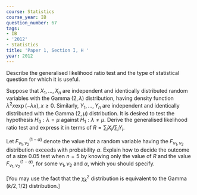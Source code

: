 ```yaml
---
course: Statistics
course_year: IB
question_number: 67
tags:
- IB
- '2012'
- Statistics
title: 'Paper 1, Section I, H '
year: 2012
---
```




Describe the generalised likelihood ratio test and the type of statistical question for which it is useful.

Suppose that $X_{1}, \ldots, X_{n}$ are independent and identically distributed random variables with the Gamma $(2, \lambda)$ distribution, having density function $\lambda^{2} x \exp (-\lambda x), x \geqslant 0$. Similarly, $Y_{1}, \ldots, Y_{n}$ are independent and identically distributed with the Gamma $(2, \mu)$ distribution. It is desired to test the hypothesis $H_{0}: \lambda=\mu$ against $H_{1}: \lambda \neq \mu$. Derive the generalised likelihood ratio test and express it in terms of $R=\sum_{i} X_{i} / \sum_{i} Y_{i}$.

Let $F_{\nu_{1}, \nu_{2}}^{(1-\alpha)}$ denote the value that a random variable having the $F_{\nu_{1}, \nu_{2}}$ distribution exceeds with probability $\alpha$. Explain how to decide the outcome of a size $0.05$ test when $n=5$ by knowing only the value of $R$ and the value $F_{\nu_{1}, \nu_{2}}^{(1-\alpha)}$, for some $\nu_{1}, \nu_{2}$ and $\alpha$, which you should specify.

[You may use the fact that the $\chi_{k}^{2}$ distribution is equivalent to the $\operatorname{Gamma}(k / 2,1 / 2)$ distribution.]
